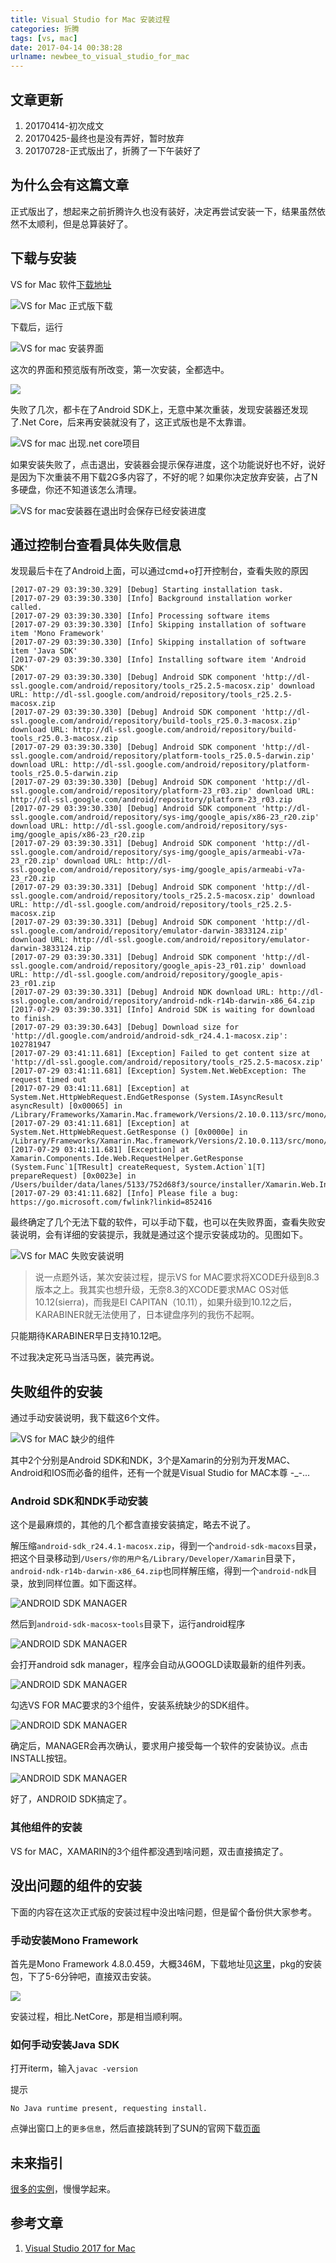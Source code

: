 ```yaml
---
title: Visual Studio for Mac 安装过程
categories: 折腾
tags: [vs, mac]
date: 2017-04-14 00:38:28
urlname: newbee_to_visual_studio_for_mac
---
```


## 文章更新

1. 20170414-初次成文
2. 20170425-最终也是没有弄好，暂时放弃
3. 20170728-正式版出了，折腾了一下午装好了

## 为什么会有这篇文章

正式版出了，想起来之前折腾许久也没有装好，决定再尝试安装一下，结果虽然依然不太顺利，但是总算装好了。

## 下载与安装

VS for Mac 软件[下载地址](https://www.visualstudio.com/vs/visual-studio-mac/)

![VS for Mac 正式版下载](vsformac1.png)

下载后，运行

![VS for mac 安装界面](vsformac2.png)

这次的界面和预览版有所改变，第一次安装，全都选中。

![](vsformac3.png)

失败了几次，都卡在了Android SDK上，无意中某次重装，发现安装器还发现了.Net Core，后来再安装就没有了，这正式版也是不太靠谱。

![VS for mac 出现.net core项目](vsformac5.png)

如果安装失败了，点击退出，安装器会提示保存进度，这个功能说好也不好，说好是因为下次重装不用下载2G多内容了，不好的呢？如果你决定放弃安装，占了N多硬盘，你还不知道该怎么清理。

![VS for mac安装器在退出时会保存已经安装进度](vsformac4.png)

## 通过控制台查看具体失败信息

发现最后卡在了Android上面，可以通过cmd+o打开控制台，查看失败的原因

``` accesslog
[2017-07-29 03:39:30.329] [Debug] Starting installation task.
[2017-07-29 03:39:30.330] [Info] Background installation worker called.
[2017-07-29 03:39:30.330] [Info] Processing software items
[2017-07-29 03:39:30.330] [Info] Skipping installation of software item 'Mono Framework'
[2017-07-29 03:39:30.330] [Info] Skipping installation of software item 'Java SDK'
[2017-07-29 03:39:30.330] [Info] Installing software item 'Android SDK'
[2017-07-29 03:39:30.330] [Debug] Android SDK component 'http://dl-ssl.google.com/android/repository/tools_r25.2.5-macosx.zip' download URL: http://dl-ssl.google.com/android/repository/tools_r25.2.5-macosx.zip
[2017-07-29 03:39:30.330] [Debug] Android SDK component 'http://dl-ssl.google.com/android/repository/build-tools_r25.0.3-macosx.zip' download URL: http://dl-ssl.google.com/android/repository/build-tools_r25.0.3-macosx.zip
[2017-07-29 03:39:30.330] [Debug] Android SDK component 'http://dl-ssl.google.com/android/repository/platform-tools_r25.0.5-darwin.zip' download URL: http://dl-ssl.google.com/android/repository/platform-tools_r25.0.5-darwin.zip
[2017-07-29 03:39:30.330] [Debug] Android SDK component 'http://dl-ssl.google.com/android/repository/platform-23_r03.zip' download URL: http://dl-ssl.google.com/android/repository/platform-23_r03.zip
[2017-07-29 03:39:30.330] [Debug] Android SDK component 'http://dl-ssl.google.com/android/repository/sys-img/google_apis/x86-23_r20.zip' download URL: http://dl-ssl.google.com/android/repository/sys-img/google_apis/x86-23_r20.zip
[2017-07-29 03:39:30.331] [Debug] Android SDK component 'http://dl-ssl.google.com/android/repository/sys-img/google_apis/armeabi-v7a-23_r20.zip' download URL: http://dl-ssl.google.com/android/repository/sys-img/google_apis/armeabi-v7a-23_r20.zip
[2017-07-29 03:39:30.331] [Debug] Android SDK component 'http://dl-ssl.google.com/android/repository/tools_r25.2.5-macosx.zip' download URL: http://dl-ssl.google.com/android/repository/tools_r25.2.5-macosx.zip
[2017-07-29 03:39:30.331] [Debug] Android SDK component 'http://dl-ssl.google.com/android/repository/emulator-darwin-3833124.zip' download URL: http://dl-ssl.google.com/android/repository/emulator-darwin-3833124.zip
[2017-07-29 03:39:30.331] [Debug] Android SDK component 'http://dl-ssl.google.com/android/repository/google_apis-23_r01.zip' download URL: http://dl-ssl.google.com/android/repository/google_apis-23_r01.zip
[2017-07-29 03:39:30.331] [Debug] Android NDK download URL: http://dl-ssl.google.com/android/repository/android-ndk-r14b-darwin-x86_64.zip
[2017-07-29 03:39:30.331] [Info] Android SDK is waiting for download to finish.
[2017-07-29 03:39:30.643] [Debug] Download size for 'http://dl.google.com/android/android-sdk_r24.4.1-macosx.zip': 102781947
[2017-07-29 03:41:11.681] [Exception] Failed to get content size at 'http://dl-ssl.google.com/android/repository/tools_r25.2.5-macosx.zip'
[2017-07-29 03:41:11.681] [Exception] System.Net.WebException: The request timed out
[2017-07-29 03:41:11.681] [Exception] at System.Net.HttpWebRequest.EndGetResponse (System.IAsyncResult asyncResult) [0x00065] in /Library/Frameworks/Xamarin.Mac.framework/Versions/2.10.0.113/src/mono/mcs/class/System/System.Net/HttpWebRequest.cs:1025
[2017-07-29 03:41:11.681] [Exception] at System.Net.HttpWebRequest.GetResponse () [0x0000e] in /Library/Frameworks/Xamarin.Mac.framework/Versions/2.10.0.113/src/mono/mcs/class/System/System.Net/HttpWebRequest.cs:1037
[2017-07-29 03:41:11.681] [Exception] at Xamarin.Components.Ide.Web.RequestHelper.GetResponse (System.Func`1[TResult] createRequest, System.Action`1[T] prepareRequest) [0x0023e] in /Users/builder/data/lanes/5133/752d68f3/source/installer/Xamarin.Web.Installer/MonoDevelop.Core.Web/RequestHelper.cs:83
[2017-07-29 03:41:11.682] [Info] Please file a bug: https://go.microsoft.com/fwlink?linkid=852416
```

最终确定了几个无法下载的软件，可以手动下载，也可以在失败界面，查看失败安装说明，会有详细的安装提示，我就是通过这个提示安装成功的。见图如下。

![VS for MAC 失败安装说明](vsformac10.png)

> 说一点题外话，某次安装过程，提示VS for MAC要求将XCODE升级到8.3版本之上。我其实也想升级，无奈8.3的XCODE要求MAC OS对低10.12(sierra)，而我是EI CAPITAN（10.11），如果升级到10.12之后，KARABINER就无法使用了，日本键盘序列的我伤不起啊。

只能期待KARABINER早日支持10.12吧。

不过我决定死马当活马医，装完再说。

## 失败组件的安装
通过手动安装说明，我下载这6个文件。

![VS for MAC 缺少的组件](vsformac11.png)

其中2个分别是Android SDK和NDK，3个是Xamarin的分别为开发MAC、Android和IOS而必备的组件，还有一个就是Visual Studio for MAC本尊 -_-...

### Android SDK和NDK手动安装
这个是最麻烦的，其他的几个都含直接安装搞定，略去不说了。

解压缩`android-sdk_r24.4.1-macosx.zip`，得到一个`android-sdk-macoxs`目录，把这个目录移动到`/Users/你的用户名/Library/Developer/Xamarin`目录下，`android-ndk-r14b-darwin-x86_64.zip`也同样解压缩，得到一个`android-ndk`目录，放到同样位置。如下面这样。

![ANDROID SDK MANAGER](vsformac12.png)

然后到`android-sdk-macosx`-`tools`目录下，运行android程序

![ANDROID SDK MANAGER](vsformac6.png)

会打开android sdk manager，程序会自动从GOOGLD读取最新的组件列表。

![ANDROID SDK MANAGER](vsformac7.png)

勾选VS FOR MAC要求的3个组件，安装系统缺少的SDK组件。

![ANDROID SDK MANAGER](vsformac8.png)

确定后，MANAGER会再次确认，要求用户接受每一个软件的安装协议。点击INSTALL按钮。

![ANDROID SDK MANAGER](vsformac9.png)

好了，ANDROID SDK搞定了。

### 其他组件的安装

VS for MAC，XAMARIN的3个组件都没遇到啥问题，双击直接搞定了。

## 没出问题的组件的安装
下面的内容在这次正式版的安装过程中没出啥问题，但是留个备份供大家参考。

### 手动安装Mono Framework

首先是Mono Framework 4.8.0.459，大概346M，下载地址见[这里](https://dl.xamarin.com/MonoFrameworkMDK/Macx86/MonoFramework-MDK-4.8.0.459.macos10.xamarin.universal.pkg)，pkg的安装包，下了5-6分钟吧，直接双击安装。

![](vsformac5.png)

安装过程，相比.NetCore，那是相当顺利啊。

### 如何手动安装Java SDK

打开iterm，输入`javac -version`

提示

``` accesslog
No Java runtime present, requesting install.
```

点弹出窗口上的`更多信息`，然后直接跳转到了SUN的官网下载[页面](http://www.oracle.com/technetwork/java/javase/downloads/index.html)

## 未来指引

[很多的实例](https://github.com/xamarin)，慢慢学起来。

## 参考文章

1. [Visual Studio 2017 for Mac](https://www.visualstudio.com/en-us/news/releasenotes/vs2017-mac-relnotes)